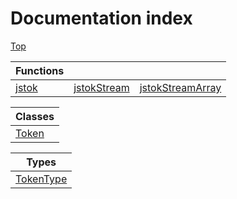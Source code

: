 # Documentation index

[Top](../README.md)



| Functions                         |                                               |                                                         |
| --------------------------------- | --------------------------------------------- | ------------------------------------------------------- |
| [jstok](function.jstok/README.md) | [jstokStream](function.jstokStream/README.md) | [jstokStreamArray](function.jstokStreamArray/README.md) |


| Classes                        |
| ------------------------------ |
| [Token](class.Token/README.md) |


| Types                                 |
| ------------------------------------- |
| [TokenType](enum.TokenType/README.md) |
